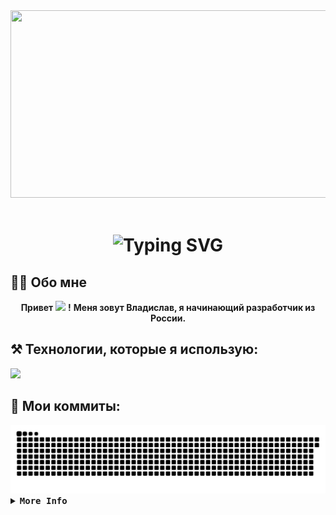 <div align="center">
    <img src="https://i.imgur.com/x1qqHGp.gif" width=800 height=300/>
</div>
<br>

<h1 align="center"/>
<h1 align="center">
    <img src="https://readme-typing-svg.herokuapp.com?font=Consolas&size=30&center=True&vCenter=True&duration=3000&pause=800&color=2BF729&width=435&lines=%D0%9F%D1%80%D0%B8%D0%B2%D0%B5%D1%82%2C+%D0%BD%D0%B5%D0%B7%D0%BD%D0%B0%D0%BA%D0%BE%D0%BC%D0%B5%D1%86!;%D0%94%D0%BE%D0%B1%D1%80%D0%BE+%D0%BF%D0%BE%D0%B6%D0%B0%D0%BB%D0%BE%D0%B2%D0%B0%D1%82%D1%8C!" alt="Typing SVG" />
</h1>

## 👩‍💻 Обо мне

<div align="center">
    
 **Привет** <image src="https://raw.githubusercontent.com/blackcater/blackcater/main/images/Hi.gif" height=15/> **!**
 **Меня зовут Владислав, я начинающий разработчик из России.**
 
</div>

 ## ⚒️ Технологии, которые я использую:

<img src="https://skillicons.dev/icons?i=py,vscode,github" />

## 🐍 Мои коммиты:

<div align="center">
    <img src="https://github.com/KR1JAKS/KR1JAKS/blob/output/github-snake-dark.svg" />
</div>

<details>
<summary><samp><b>More Info</b></samp></summary>
<h2></h2><br>

<p align="center">
  <samp>
      <a href="https://visitcount.itsvg.in">
          <img src="https://visitcount.itsvg.in/api?id=KR1JAKS&label=Profile%20Views&color=8&icon=0&pretty=true" />
      </a>
  </samp>
</p>

<div align="center">
  <table>
    <tr>
    </tr>
  </table>
</div>

<div align="center">
  <table>
    <tr>
    </tr>
  </table>
</div>
</details>
